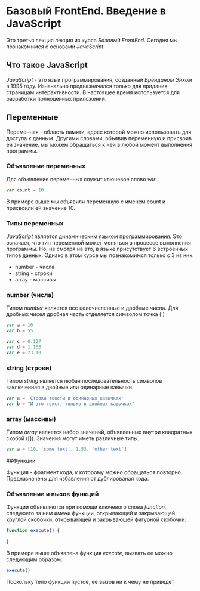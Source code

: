 # Базовый FrontEnd. Введение в JavaScript

Это третья лекция лекция из курса _Базовый FrontEnd_. Сегодня мы познакомимся
с основами _JavaScript_.

## Что такое JavaScript

_JavaScript_ - это язык программирования, созданный _Бренданом Эйхом_ в 1995 году.
Изначально предназначался только для придания страницам интерактивности. В настоящее время 
используется для разработки полноценных приложений.

## Переменные

Переменная - область памяти, адрес которой можно использовать для доступа к данным.
Другими словами, объявив переменную и присвоив ей значение, мы можем обращаться к ней
в любой момент выполнения программы.

### Объявление переменных

Для объявление переменных служит ключевое слово _var_.

```javascript
var count = 10
```

В примере выше мы объявили переменную с именем count и присвоили ей значение 10.

### Типы переменных

_JavaScript_ является динамическим языком программирования. Это означает, что тип переменной может меняться в процессе
выполнения программы. Но, не смотря на это, в языке присутствует 6 встроенных типов данных. Однако в этом курсе мы
познакомимся только с 3 из них:

* number - числа
* string - строки
* array - массивы

### number (числа)

Типом _number_ является все целочисленные и дробные числа. Для дробных чисел дробная часть отделяется символом точка (.)

```javascript
var a = 10
var b = 55

var c = 0.127
var d = 1.103
var e = 23.10
```
### string (строки)

Типом _string_ является любая последовательность символов заключенная в двойные или одинарные кавычки

```javascript
var a = 'Строка тексты в одинарных кавычках'
var b = "И это текст, только в двойных кавычках"
```
### array (массивы)

Типом _array_ является набор значений, объявленных внутри квадратных скобой ([]). Значения могут иметь различные типы.
 
```javascript
var a = [10, 'some text', 1.53, 'other text']
```

##Функции

Функция - фрагмент кода, к которому можно обращаться повторно. Предназначены для избавления от дублированая кода.

### Объявление и вызов функций

Функции объявляются при помощи ключевого слова _function_, следуюего за ним _имени_ функции, 
    открывающей и закрывающей круглой скобочки, открывающей и закрывающей фигурной скобочки:

```javascript
function execute() {
    
}
```

В примере выше объявлена функция _execute_, вызвать ее можно следующим образом:

```javascript
execute()
```

Поскольку тело функции пустое, ее вызов ни к чему не приведет